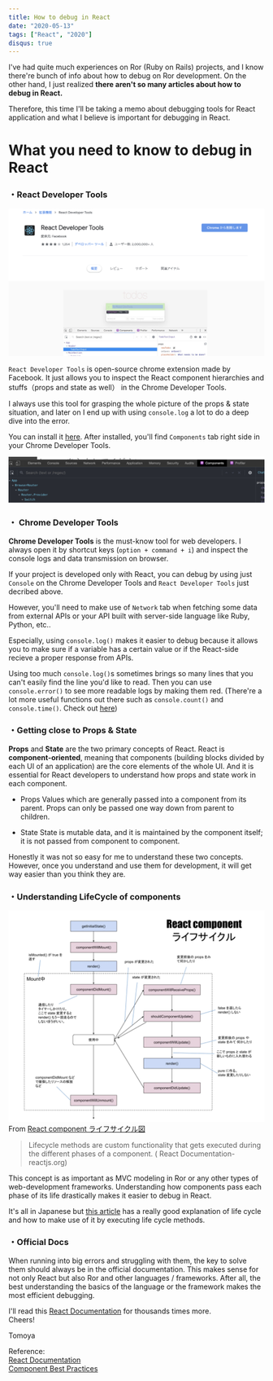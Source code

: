```yaml
---
title: How to debug in React
date: "2020-05-13"
tags: ["React", "2020"]
disqus: true
---
```


I've had quite much experiences on Ror (Ruby on Rails) projects, and I know there're bunch of info about how to debug on Ror development. On the other hand, I just realized **there aren't so many articles about how to debug in React.**

Therefore, this time I'll be taking a memo about debugging tools for React application and what I believe is important for debugging in React.

# What you need to know to debug in React

 ### ・React Developer Tools
 ![official react dev tools picture](./official_react_extension.png)

`React Developer Tools` is open-source chrome extension made by Facebook. It just allows you to inspect the React component hierarchies and stuffs（props and state as well） in the Chrome Developer Tools.

I always use this tool for grasping the whole picture of the  props & state situation, and later on I end up with using `console.log` a lot to do a deep dive into the error.

You can install it [here](https://chrome.google.com/webstore/detail/react-developer-tools/fmkadmapgofadopljbjfkapdkoienihi?h1=en). After installed, you'll find `Components` tab right side in your Chrome Developer Tools.

![react dev tools picture](./react_dev_tool.png)


### ・ Chrome Developer Tools
**Chrome Developer Tools** is the must-know tool for web developers. I always open it by shortcut keys (`option + command + i`) and inspect the console logs and data transmission on browser.

If your project is developed only with React, you can debug by using just `Console` on the Chrome Developer Tools and `React Developer Tools` just decribed above.

However, you'll need to make use of `Network` tab when fetching some data from external APIs or your API built with server-side language like Ruby, Python, etc..

Especially, using `console.log()` makes it easier to debug because it allows you to make sure if a variable has a certain value or if the React-side recieve a proper response from APIs.

Using too much `console.log()`s sometimes brings so many lines that you can't easily find the line you'd like to read. Then you can use `console.error()` to see more readable logs by making them red. (There're a lot more useful functions out there such as `console.count()` and `console.time()`. Check out [here](https://developer.mozilla.org/en-US/docs/Web/API/Console))


 ### ・Getting close to Props & State
**Props** and **State** are the two primary concepts of React.
React is **component-oriented**, meaning that components (building blocks divided by each UI of an application) are the core elements of the whole UI. And it is essential for React developers to understand how props and state work in each component.

 - Props
Values which are generally passed into a component from its parent. Props can only be passed one way down from parent to children.

 - State
State is mutable data, and it is maintained by the component itself; it is not passed from component to component.

Honestly it was not so easy for me to understand these two concepts. However, once you understand and use them for development, it will get way easier than you think they are.

 ### ・Understanding LifeCycle of components

![react lifecycle pic](./react_lifecycle.png)
From [React component ライフサイクル図](https://qiita.com/kawachi/items/092bfc281f88e3a6e456)

> Lifecycle methods are custom functionality that gets executed during the different phases of a component. ( React Documentation- reactjs.org)

This concept is as important as MVC modeling in Ror or any other types of web-development frameworks. Understanding how components pass each phase of its life drastically makes it easier to debug in React.

It's all in Japanese but [this article](https://qiita.com/Julia0709/items/3c3fc8d29fd2e56ed7a9) has a really good explanation of life cycle and how to make use of it by executing life cycle methods.


 ### ・Official Docs
When running into big errors and struggling with them, the key to solve them should always be in the official documentation. This makes sense for not only React but also Ror and other languages / frameworks. After all, the best understanding the basics of the language or the framework makes the most efficient debugging.

I'll read this [React Documentation](https://reactjs.org/) for thousands times more.  
Cheers!


Tomoya

Reference:  
[React Documentation](https://reactjs.org/)  
[Component Best Practices](https://preact.gitbooks.io/react-book/content/jsx/index.html)  
